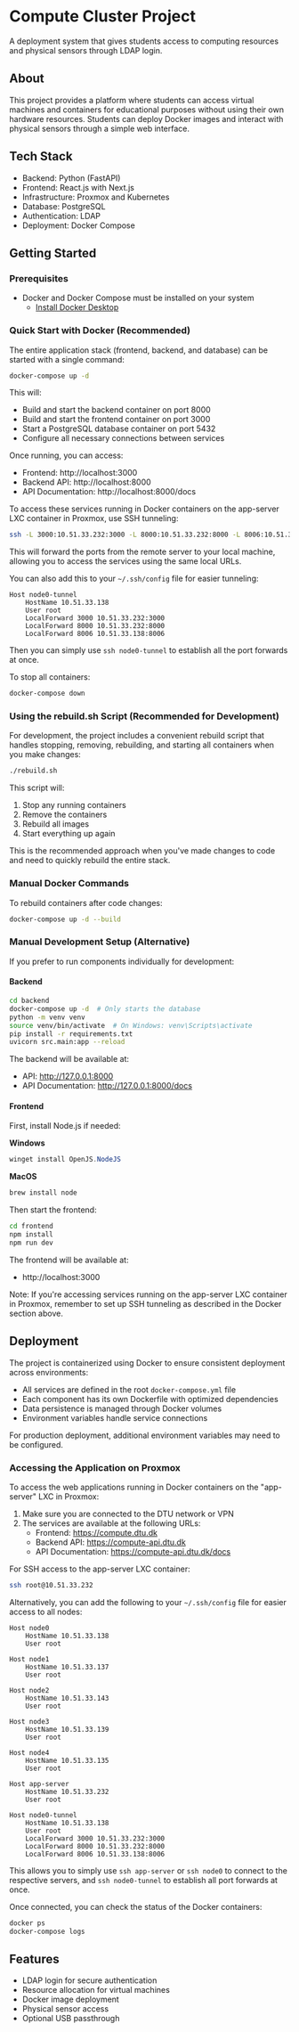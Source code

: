 # Compute Cluster Project

A deployment system that gives students access to computing resources and physical sensors through LDAP login.

## About

This project provides a platform where students can access virtual machines and containers for educational purposes without using their own hardware resources. Students can deploy Docker images and interact with physical sensors through a simple web interface.

## Tech Stack

- Backend: Python (FastAPI)
- Frontend: React.js with Next.js
- Infrastructure: Proxmox and Kubernetes
- Database: PostgreSQL
- Authentication: LDAP
- Deployment: Docker Compose

## Getting Started

### Prerequisites

- Docker and Docker Compose must be installed on your system
  - [Install Docker Desktop](https://www.docker.com/products/docker-desktop/)

### Quick Start with Docker (Recommended)

The entire application stack (frontend, backend, and database) can be started with a single command:

```bash
docker-compose up -d
```

This will:
- Build and start the backend container on port 8000
- Build and start the frontend container on port 3000
- Start a PostgreSQL database container on port 5432
- Configure all necessary connections between services

Once running, you can access:
- Frontend: http://localhost:3000
- Backend API: http://localhost:8000
- API Documentation: http://localhost:8000/docs

To access these services running in Docker containers on the app-server LXC container in Proxmox, use SSH tunneling:

```bash
ssh -L 3000:10.51.33.232:3000 -L 8000:10.51.33.232:8000 -L 8006:10.51.33.138:8006 node0
```

This will forward the ports from the remote server to your local machine, allowing you to access the services using the same local URLs.

You can also add this to your `~/.ssh/config` file for easier tunneling:

```
Host node0-tunnel
    HostName 10.51.33.138
    User root
    LocalForward 3000 10.51.33.232:3000
    LocalForward 8000 10.51.33.232:8000
    LocalForward 8006 10.51.33.138:8006
```

Then you can simply use `ssh node0-tunnel` to establish all the port forwards at once.

To stop all containers:

```bash
docker-compose down
```

### Using the rebuild.sh Script (Recommended for Development)

For development, the project includes a convenient rebuild script that handles stopping, removing, rebuilding, and starting all containers when you make changes:

```bash
./rebuild.sh
```

This script will:
1. Stop any running containers
2. Remove the containers
3. Rebuild all images
4. Start everything up again

This is the recommended approach when you've made changes to code and need to quickly rebuild the entire stack.

### Manual Docker Commands

To rebuild containers after code changes:

```bash
docker-compose up -d --build
```

### Manual Development Setup (Alternative)

If you prefer to run components individually for development:

#### Backend

```bash
cd backend
docker-compose up -d  # Only starts the database
python -m venv venv
source venv/bin/activate  # On Windows: venv\Scripts\activate
pip install -r requirements.txt
uvicorn src.main:app --reload
```

The backend will be available at:
- API: http://127.0.0.1:8000
- API Documentation: http://127.0.0.1:8000/docs

#### Frontend

First, install Node.js if needed:

**Windows**
```powershell
winget install OpenJS.NodeJS
```
**MacOS**
```bash
brew install node
```

Then start the frontend:
```bash
cd frontend
npm install
npm run dev
```

The frontend will be available at:
- http://localhost:3000

Note: If you're accessing services running on the app-server LXC container in Proxmox, remember to set up SSH tunneling as described in the Docker section above.

## Deployment

The project is containerized using Docker to ensure consistent deployment across environments:

- All services are defined in the root `docker-compose.yml` file
- Each component has its own Dockerfile with optimized dependencies
- Data persistence is managed through Docker volumes
- Environment variables handle service connections

For production deployment, additional environment variables may need to be configured.

### Accessing the Application on Proxmox

To access the web applications running in Docker containers on the "app-server" LXC in Proxmox:

1. Make sure you are connected to the DTU network or VPN
2. The services are available at the following URLs:
   - Frontend: https://compute.dtu.dk
   - Backend API: https://compute-api.dtu.dk
   - API Documentation: https://compute-api.dtu.dk/docs

For SSH access to the app-server LXC container:
```bash
ssh root@10.51.33.232
```

Alternatively, you can add the following to your `~/.ssh/config` file for easier access to all nodes:
```
Host node0
    HostName 10.51.33.138
    User root

Host node1
    HostName 10.51.33.137
    User root

Host node2
    HostName 10.51.33.143
    User root

Host node3
    HostName 10.51.33.139
    User root

Host node4
    HostName 10.51.33.135
    User root

Host app-server
    HostName 10.51.33.232
    User root

Host node0-tunnel
    HostName 10.51.33.138
    User root
    LocalForward 3000 10.51.33.232:3000
    LocalForward 8000 10.51.33.232:8000
    LocalForward 8006 10.51.33.138:8006
```

This allows you to simply use `ssh app-server` or `ssh node0` to connect to the respective servers, and `ssh node0-tunnel` to establish all port forwards at once.

Once connected, you can check the status of the Docker containers:
```bash
docker ps
docker-compose logs
```

## Features

- LDAP login for secure authentication
- Resource allocation for virtual machines
- Docker image deployment
- Physical sensor access
- Optional USB passthrough
